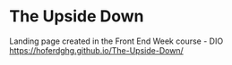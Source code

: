 # The Upside Down
 Landing page created in the Front End Week course - DIO
https://hoferdghg.github.io/The-Upside-Down/
